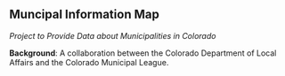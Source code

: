 ## Muncipal Information Map
*Project to Provide Data about Municipalities in Colorado*

**Background**: A collaboration between the Colorado Department of Local Affairs and the Colorado Municipal League.




